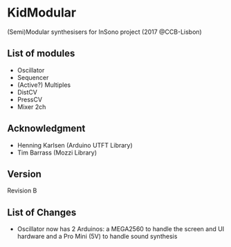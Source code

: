 # KidModular
(Semi)Modular synthesisers for InSono project (2017 @CCB-Lisbon)

## List of modules
- Oscillator
- Sequencer
- (Active?) Multiples
- DistCV
- PressCV
- Mixer 2ch 

## Acknowledgment
- Henning Karlsen (Arduino UTFT Library)
- Tim Barrass (Mozzi Library)

## Version
Revision B

## List of Changes 
- Oscillator now has 2 Arduinos: a MEGA2560 to handle the screen and UI hardware and a Pro Mini (5V) to handle sound synthesis
